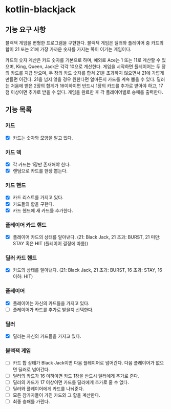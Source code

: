 # kotlin-blackjack

## 기능 요구 사항

블랙잭 게임을 변형한 프로그램을 구현한다. 블랙잭 게임은 딜러와 플레이어 중 카드의 합이 21 또는 21에 가장 가까운 숫자를 가지는 쪽이 이기는 게임이다.

카드의 숫자 계산은 카드 숫자를 기본으로 하며, 예외로 Ace는 1 또는 11로 계산할 수 있으며, King, Queen, Jack은 각각 10으로 계산한다.
게임을 시작하면 플레이어는 두 장의 카드를 지급 받으며, 두 장의 카드 숫자를 합쳐 21을 초과하지 않으면서 21에 가깝게 만들면 이긴다. 21을 넘지 않을 경우 원한다면 얼마든지 카드를 계속 뽑을 수 있다.
딜러는 처음에 받은 2장의 합계가 16이하이면 반드시 1장의 카드를 추가로 받아야 하고, 17점 이상이면 추가로 받을 수 없다.
게임을 완료한 후 각 플레이어별로 승패를 출력한다.

## 기능 목록

### 카드

- [X] 카드는 숫자와 모양을 알고 있다.

### 카드 덱

- [X] 각 카드는 1장만 존재해야 한다.
- [X] 랜덤으로 카드를 한장 뽑는다.

### 카드 핸드

- [X] 카드 리스트를 가지고 있다.
- [X] 카드들의 합을 구한다.
- [X] 카드 핸드에 새 카드를 추가한다.

### 플레이어 카드 핸드

- [X] 플레이어 카드의 상태를 알아낸다. (21: Black Jack, 21 초과: BURST, 21 미만: STAY 혹은 HIT (플레이어 결정에 따름))

### 딜러 카드 핸드

- [X] 카드의 상태를 알아낸다. (21: Black Jack, 21 초과: BURST, 16 초과: STAY, 16 이하: HIT)

### 플레이어

- [X] 플레이어는 자신의 카드들을 가지고 있다.
- [ ] 플레이어가 카드를 추가로 받을지 선택한다.

### 딜러

- [X] 딜러는 자신의 카드들을 가지고 있다.

### 블랙잭 게임

- [ ] 카드 합 상태가 Black Jack이면 다음 플레이어로 넘어간다. 다음 플레이어가 없으면 딜러로 넘어간다.
- [ ] 딜러의 카드가 16 이하이면 카드 1장을 반드시 딜러에게 추가로 준다.
- [ ] 딜러의 카드가 17 이상이면 카드를 딜러에게 추가로 줄 수 없다.
- [ ] 딜러와 플레이어에게 카드를 나눠준다.
- [ ] 모든 참가자들이 가진 카드와 그 합을 계산한다.
- [ ] 최종 승패를 가린다.
